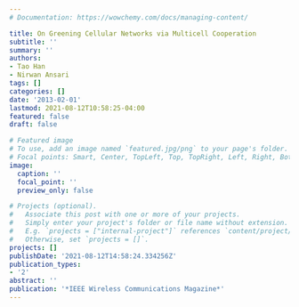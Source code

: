 ```yaml
---
# Documentation: https://wowchemy.com/docs/managing-content/

title: On Greening Cellular Networks via Multicell Cooperation
subtitle: ''
summary: ''
authors:
- Tao Han
- Nirwan Ansari
tags: []
categories: []
date: '2013-02-01'
lastmod: 2021-08-12T10:58:25-04:00
featured: false
draft: false

# Featured image
# To use, add an image named `featured.jpg/png` to your page's folder.
# Focal points: Smart, Center, TopLeft, Top, TopRight, Left, Right, BottomLeft, Bottom, BottomRight.
image:
  caption: ''
  focal_point: ''
  preview_only: false

# Projects (optional).
#   Associate this post with one or more of your projects.
#   Simply enter your project's folder or file name without extension.
#   E.g. `projects = ["internal-project"]` references `content/project/deep-learning/index.md`.
#   Otherwise, set `projects = []`.
projects: []
publishDate: '2021-08-12T14:58:24.334256Z'
publication_types:
- '2'
abstract: ''
publication: '*IEEE Wireless Communications Magazine*'
---
```

